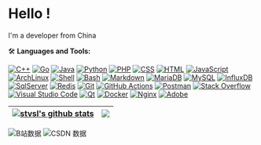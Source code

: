 # Hello !
I'm a developer from China

🛠️ **Languages and Tools:**
<p>
    <a href="#"><img alt="C++" src="https://img.shields.io/badge/C++-%2300599C.svg?logo=cplusplus&logoColor=white"></a>
    <a href="#"><img alt="Go" src="https://img.shields.io/badge/Golang-%2345b8d8.svg?logo=go&logoColor=white"></a>
    <a href="#"><img alt="Java" src="https://img.shields.io/badge/Java-%23007396.svg?logo=java&logoColor=white"></a>
    <a href="#"><img alt="Python" src="https://img.shields.io/badge/Python%20-%233776AB.svg?logo=python&logoColor=white"></a>
    <a href="#"><img alt="PHP" src="https://img.shields.io/badge/PHP-%23777BB4.svg?logo=php&logoColor=white"></a>
    <a href="#"><img alt="CSS" src="https://img.shields.io/badge/CSS%20-%231572B6.svg?logo=css3&logoColor=white"></a>
    <a href="#"><img alt="HTML" src="https://img.shields.io/badge/HTML%20-%23E34F26.svg?logo=html5&logoColor=white"></a>
    <a href="#"><img alt="JavaScript" src="https://img.shields.io/badge/JavaScript%20-%23F7DF1E.svg?logo=javascript&logoColor=black"></a>
    <a href="#"><img alt="ArchLinux" src="https://img.shields.io/badge/archlinux-%231793D1?logo=archlinux&logoColor=white" /></a>
    <a href="#"><img alt="Shell" src="https://img.shields.io/badge/Shell%20-%236fba48.svg?logo=shell"></a>
    <a href="#"><img alt="Bash" src="https://img.shields.io/badge/Bash-%234EAA25.svg?logo=gnubash&logoColor=white"></a>
    <a href="#"><img alt="Markdown" src="https://img.shields.io/badge/Markdown-%23000000.svg?logo=markdown&logoColor=white"></a>
    <a href="#"><img alt="MariaDB" src="https://img.shields.io/badge/MariaDB-%23003545.svg?logo=mariadb&logoColor=white"></a>
    <a href="#"><img alt="MySQL" src="https://img.shields.io/badge/MySQL-%234479A1.svg?logo=mysql&logoColor=white"></a>
    <a href="#"><img alt="InfluxDB" src="https://img.shields.io/badge/InfluxDB%20-%2322ADF6.svg?logo=influxdb&logoColor=white"></a>
    <a href="#"><img alt="SqlServer" src="https://img.shields.io/badge/SqlServer%20-%23CC2927.svg?logo=microsoftsqlserver&logoColor=white"></a>
    <a href="#"><img alt="Redis" src="https://img.shields.io/badge/redis-%23c83d2e.svg?logo=redis&logoColor=white"></a>
    <a href="#"><img alt="Git" src="https://img.shields.io/badge/Git%20-%23F05033.svg?logo=git&logoColor=white"></a>
    <a href="#"><img alt="GitHub Actions" src="https://img.shields.io/badge/GitHub%20Actions%20-%232671E5.svg?logo=github%20actions&logoColor=white"></a>
    <a href="#"><img alt="Postman" src="https://img.shields.io/badge/Postman-FF6C37?logo=postman&logoColor=white"></a>
    <a href="#"><img alt="Stack Overflow" src="https://img.shields.io/badge/-Stack%20Overflow-FE7A16?logo=stack-overflow&logoColor=white"></a>
    <a href="#"><img alt="Visual Studio Code" src="https://img.shields.io/badge/Visual%20Studio%20Code-0078d7.svg?logo=visual-studio-code&logoColor=white"></a>
    <a href="#"><img alt="Qt" src="https://img.shields.io/badge/Qt-%241CD52.svg?logo=qt&logoColor=white"></a>
    <a href="#"><img alt="Docker" src="https://img.shields.io/badge/Docker-2496ED?logo=docker&logoColor=white" /></a>
    <a href="#"><img alt="Nginx" src="https://img.shields.io/badge/-Nginx-009639?logo=nginx&logoColor=white" /></a>
    <a href="#"><img alt="Adobe" src="https://img.shields.io/badge/Adobe%20-%23FF0000.svg?logo=adobe&logoColor=white"></a>
    
</p>

| <a href="https://github.com/stvsl/github-readme-stats"><img align="center" src="https://github-readme-stats.vercel.app/api?username=stvsl&show_icons=true&include_all_commits=true&theme=buefy&hide_border=true" alt="stvsl's github stats" /></a> | <a href="https://github.com/stvsl/github-readme-stats"><img align="center" src="https://github-readme-stats.vercel.app/api/top-langs/?username=stvsl&layout=compact&theme=buefy&hide_border=true" /></a> |
| ------------- | ------------- |

![B站数据](https://stats.justsong.cn/api/bilibili/?id=87786093)
![CSDN 数据](https://stats.justsong.cn/api/csdn?id=stvsl)
